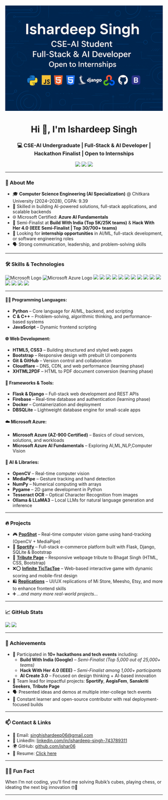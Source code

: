 <p align="center">
  <img src="https://github.com/ishar06/ishar06/blob/main/profileBanner.png" alt="Ishardeep Singh Banner" />
</p>


<h1 align="center">Hi 👋, I'm Ishardeep Singh</h1>
<h3 align="center">💻 CSE-AI Undergraduate | Full-Stack & AI Developer | Hackathon Finalist | Open to Internships</h3>

<p align="center">
  <a href="mailto:singhishardeep06@gmail.com"><img src="https://img.shields.io/badge/Email-D14836?style=for-the-badge&logo=gmail&logoColor=white"/></a>
  <a href="https://www.linkedin.com/in/ishardeep-singh-743789311/"><img src="https://img.shields.io/badge/LinkedIn-0077B5?style=for-the-badge&logo=linkedin&logoColor=white"/></a>
  <a href="https://github.com/ishar06"><img src="https://img.shields.io/badge/GitHub-100000?style=for-the-badge&logo=github&logoColor=white"/></a>
</p>

---

### 💼 About Me

- 🎓 **Computer Science Engineering (AI Specialization)** @ Chitkara University (2024–2028), CGPA: 9.39
- 🚀 Skilled in building AI-powered solutions, full-stack applications, and scalable backends
- 🌐 Microsoft Certified: **Azure AI Fundamentals**
- 🧠 Semi-Finalist at **Build With India (Top 5K/25K teams)** & **Hack With Her 4.0 (IEEE Semi-Finalist | Top 30/700+ teams)**
- 🤝 Looking for **internship opportunities** in AI/ML, full-stack development, or software engineering roles
- 🗣 Strong communication, leadership, and problem-solving skills

---

### 🛠️ Skills & Technologies

<p align="left">
  <img src="https://upload.wikimedia.org/wikipedia/commons/4/44/Microsoft_logo.svg" width="40" alt="Microsoft Logo"/>
  <img src="https://upload.wikimedia.org/wikipedia/commons/f/fa/Microsoft_Azure.svg" width="40" alt="Microsoft Azure Logo"/>
  <img src="https://cdn.jsdelivr.net/gh/devicons/devicon/icons/python/python-original.svg" width="40" />
  <img src="https://cdn.jsdelivr.net/gh/devicons/devicon/icons/c/c-original.svg" width="40" />
  <img src="https://cdn.jsdelivr.net/gh/devicons/devicon/icons/cplusplus/cplusplus-original.svg" width="40" />
  <img src="https://cdn.jsdelivr.net/gh/devicons/devicon/icons/javascript/javascript-original.svg" width="40" />
  <img src="https://cdn.jsdelivr.net/gh/devicons/devicon/icons/html5/html5-original.svg" width="40" />
  <img src="https://cdn.jsdelivr.net/gh/devicons/devicon/icons/css3/css3-original.svg" width="40" />
  <img src="https://cdn.jsdelivr.net/gh/devicons/devicon/icons/bootstrap/bootstrap-original.svg" width="40" />
  <img src="https://cdn.jsdelivr.net/gh/devicons/devicon/icons/git/git-original.svg" width="40" />
  <img src="https://cdn.jsdelivr.net/gh/devicons/devicon/icons/github/github-original.svg" width="40" />
  <img src="https://cdn.jsdelivr.net/gh/devicons/devicon/icons/django/django-plain.svg" width="40" />
  <img src="https://cdn.jsdelivr.net/gh/devicons/devicon/icons/flask/flask-original.svg" width="40" />
  <img src="https://img.icons8.com/external-tal-revivo-color-tal-revivo/40/null/external-firebase-a-googles-mobile-platform-that-helps-you-quickly-develop-high-quality-apps-logo-color-tal-revivo.png"/>
  <img src="https://img.icons8.com/ios/40/cloudflare.png"/>
  <img src="https://www.vectorlogo.zone/logos/opencv/opencv-icon.svg" width="40"/>
  <img src="https://www.vectorlogo.zone/logos/docker/docker-icon.svg" width="40" />
</p>


---

#### 👨‍💻 Programming Languages:

* **Python** – Core language for AI/ML, backend, and scripting
* **C & C++** – Problem-solving, algorithmic thinking, and performance-based systems
* **JavaScript** – Dynamic frontend scripting

#### 🌐 Web Development:

* **HTML5, CSS3** – Building structured and styled web pages
* **Bootstrap** – Responsive design with prebuilt UI components
* **Git & GitHub** – Version control and collaboration
* **Cloudflare** – DNS, CDN, and web performance (learning phase)
* **XHTML2PDF** – HTML to PDF document conversion (learning phase)

#### 🧩 Frameworks & Tools:

* **Flask & Django** – Full-stack web development and REST APIs
* **Firebase** – Real-time database and authentication (learning phase)
* **Docker** – Containerization and deployment
* **DBSQLite** – Lightweight database engine for small-scale apps

#### ☁️ Microsoft Azure:

* **Microsoft Azure (AZ-900 Certified)** – Basics of cloud services, solutions, and workloads
* **Microsoft Azure AI Fundamentals** – Exploring AI,ML,NLP,Computer Vision

#### 🧠 AI & Libraries:

* **OpenCV** – Real-time computer vision
* **MediaPipe** – Gesture tracking and hand detection
* **NumPy** – Numerical computing with arrays
* **Pygame** – 2D game development in Python
* **Tesseract OCR** – Optical Character Recognition from images
* **Ollama & LLaMA3** – Local LLMs for natural language generation and inference


---

### 🔥 Projects 

- 🎮 **[PopShot](https://github.com/ishar06/PopShot)** – Real-time computer vision game using hand-tracking (OpenCV + MediaPipe)
- 🛒 **[Sportify](https://github.com/ishar06/Sportify_EcommerceWebsite)** – Full-stack e-commerce platform built with Flask, Django, SQLite & Bootstrap
- 📜 **[Tribute Page](https://github.com/ishar06/Tributepage)** – Responsive webpage tribute to Bhagat Singh (HTML, CSS, Bootstrap)
- ❌⭕ **[Infinite TicTacToe](https://github.com/ishar06/TicTacToe)** – Web-based interactive game with dynamic scoring and mobile-first design
- 🛍️ **[Replications](https://github.com/ishar06/Replications)** – UI/UX replications of Mi Store, Meesho, Etsy, and more to enhance frontend skills  
- ➕ *...and many more real-world projects...*

---

### 📈 GitHub Stats

<p align="left">
  <img src="https://github-readme-stats.vercel.app/api?username=ishar06&show_icons=true&theme=radical" height="180"/>
  <img src="https://github-readme-stats.vercel.app/api/top-langs/?username=ishar06&layout=compact&theme=radical" height="180"/>
</p>

---

### 🏅 Achievements

- 🎯 Participated in **10+ hackathons and tech events** including:
  - **Build With India (Google)** – *Semi-Finalist (Top 5,000 out of 25,000+ teams)*
  - **Hack With Her 4.0 (IEEE)** – *Semi-Finalist among 1,000+ participants*
  - **AI Create 3.0** – Focused on design thinking + AI-based innovation
- 🔧 Team lead for impactful projects: **Sportify**, **AegisFem**, **Sanskriti Seekers**, **Tribute Page**
- 🗣 Presented ideas and demos at multiple inter-college tech events
- 🧠 Constant learner and open-source contributor with real deployment-focused builds

---

### 📫 Contact & Links

- 📧 Email: [singhishardeep06@gmail.com](mailto:singhishardeep06@gmail.com)
- 💼 LinkedIn: [linkedin.com/in/ishardeep-singh-743789311](https://www.linkedin.com/in/ishardeep-singh-743789311)
- 🌍 GitHub: [github.com/ishar06](https://github.com/ishar06)
- 🪪 Resume: [Click here](https://drive.google.com/file/d/1po4uWr4dNxJgwc0See9ZqO10V4kicWgy/view?usp=sharing)

---

### 🙋‍♂️ Fun Fact
When I’m not coding, you’ll find me solving Rubik’s cubes, playing chess, or ideating the next big innovation 🤓🚀

---
